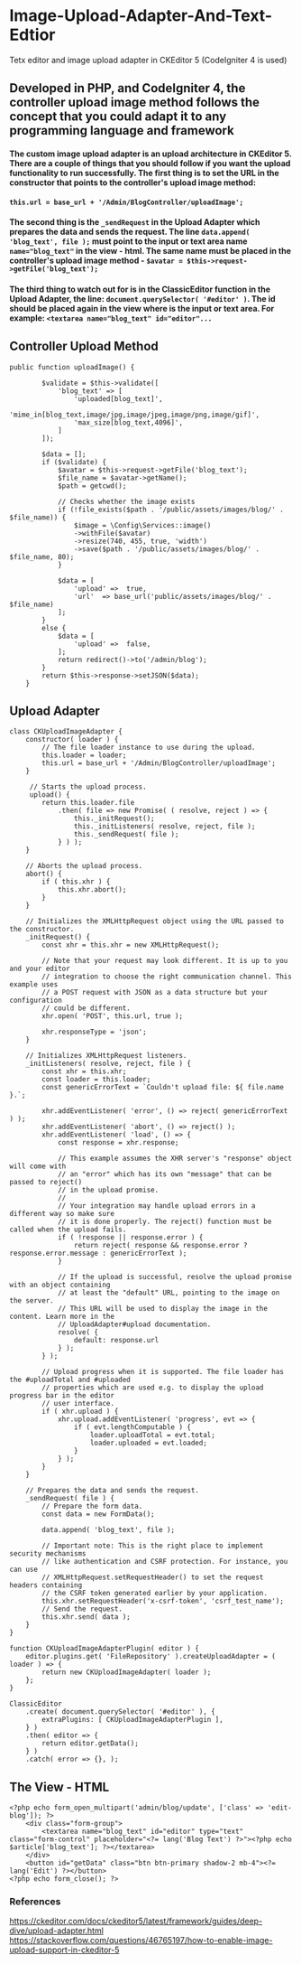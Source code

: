 # Image-Upload-Adapter-And-Text-Edtior
Tetx editor and image upload adapter in CKEditor 5 (CodeIgniter 4 is used)

## Developed in PHP, and CodeIgniter 4, the controller upload image method follows the concept that you could adapt it to any programming language and framework

#### The custom image upload adapter is an upload architecture in CKEditor 5. There are a couple of things that you should follow if you want the upload functionality to run successfully. The first thing is to set the URL in the constructor that points to the controller's upload image method:

#### ``` this.url = base_url + '/Admin/BlogController/uploadImage'; ```

#### The second thing is the ```_sendRequest``` in the Upload Adapter which prepares the data and sends the request. The line ```data.append( 'blog_text', file );``` must point to the input or text area name ```name="blog_text"``` in the view - html. The same name must be placed in the controller's upload image method - ```$avatar = $this->request->getFile('blog_text');```

#### The third thing to watch out for is in the ClassicEditor function in the Upload Adapter, the line: ```document.querySelector( '#editor' )```. The id should be placed again in the view where is the input or text area. For example: ```<textarea name="blog_text" id="editor"...```


## Controller Upload Method
```
public function uploadImage() {

		$validate = $this->validate([
			'blog_text' => [
				'uploaded[blog_text]',
				'mime_in[blog_text,image/jpg,image/jpeg,image/png,image/gif]',
				'max_size[blog_text,4096]',
			]
		]);
		
		$data = [];
        if ($validate) {
			$avatar = $this->request->getFile('blog_text');
			$file_name = $avatar->getName();
			$path = getcwd();

			// Checks whether the image exists
			if (!file_exists($path . '/public/assets/images/blog/' . $file_name)) {
				$image = \Config\Services::image()
				->withFile($avatar)
				->resize(740, 455, true, 'width')
				->save($path . '/public/assets/images/blog/' . $file_name, 80);
			}
			
			$data = [
				'upload' =>  true,
				'url'  => base_url('public/assets/images/blog/' . $file_name)
			];
        }
		else {
			$data = [
				'upload' =>  false,
        	];
			return redirect()->to('/admin/blog'); 
		}
		return $this->response->setJSON($data);
    }
```

## Upload Adapter
```
class CKUploadImageAdapter {
    constructor( loader ) {
        // The file loader instance to use during the upload.
        this.loader = loader;
        this.url = base_url + '/Admin/BlogController/uploadImage';
    }

     // Starts the upload process.
     upload() {
        return this.loader.file
            .then( file => new Promise( ( resolve, reject ) => {
                this._initRequest();
                this._initListeners( resolve, reject, file );
                this._sendRequest( file );
            } ) );
    }

    // Aborts the upload process.
    abort() {
        if ( this.xhr ) {
            this.xhr.abort();
        }
    }

    // Initializes the XMLHttpRequest object using the URL passed to the constructor.
    _initRequest() {
        const xhr = this.xhr = new XMLHttpRequest();

        // Note that your request may look different. It is up to you and your editor
        // integration to choose the right communication channel. This example uses
        // a POST request with JSON as a data structure but your configuration
        // could be different.
        xhr.open( 'POST', this.url, true );
        
        xhr.responseType = 'json';
    }

    // Initializes XMLHttpRequest listeners.
    _initListeners( resolve, reject, file ) {
        const xhr = this.xhr;
        const loader = this.loader;
        const genericErrorText = `Couldn't upload file: ${ file.name }.`;

        xhr.addEventListener( 'error', () => reject( genericErrorText ) );
        xhr.addEventListener( 'abort', () => reject() );
        xhr.addEventListener( 'load', () => {
            const response = xhr.response;

            // This example assumes the XHR server's "response" object will come with
            // an "error" which has its own "message" that can be passed to reject()
            // in the upload promise.
            //
            // Your integration may handle upload errors in a different way so make sure
            // it is done properly. The reject() function must be called when the upload fails.
            if ( !response || response.error ) {
                return reject( response && response.error ? response.error.message : genericErrorText );
            }

            // If the upload is successful, resolve the upload promise with an object containing
            // at least the "default" URL, pointing to the image on the server.
            // This URL will be used to display the image in the content. Learn more in the
            // UploadAdapter#upload documentation.
            resolve( {
                default: response.url
            } );
        } );

        // Upload progress when it is supported. The file loader has the #uploadTotal and #uploaded
        // properties which are used e.g. to display the upload progress bar in the editor
        // user interface.
        if ( xhr.upload ) {
            xhr.upload.addEventListener( 'progress', evt => {
                if ( evt.lengthComputable ) {
                    loader.uploadTotal = evt.total;
                    loader.uploaded = evt.loaded;
                }
            } );
        }
    }

    // Prepares the data and sends the request.
    _sendRequest( file ) {
        // Prepare the form data.
        const data = new FormData();

        data.append( 'blog_text', file );

        // Important note: This is the right place to implement security mechanisms
        // like authentication and CSRF protection. For instance, you can use
        // XMLHttpRequest.setRequestHeader() to set the request headers containing
        // the CSRF token generated earlier by your application.
        this.xhr.setRequestHeader('x-csrf-token', 'csrf_test_name');
        // Send the request.
        this.xhr.send( data );
    }
}

function CKUploadImageAdapterPlugin( editor ) {
    editor.plugins.get( 'FileRepository' ).createUploadAdapter = ( loader ) => {
        return new CKUploadImageAdapter( loader );
    };
}

ClassicEditor
    .create( document.querySelector( '#editor' ), {
        extraPlugins: [ CKUploadImageAdapterPlugin ],
    } )
    .then( editor => {
        return editor.getData();
    } )
    .catch( error => {}, );
```

## The View - HTML
```
<?php echo form_open_multipart('admin/blog/update', ['class' => 'edit-blog']); ?> 
    <div class="form-group">
        <textarea name="blog_text" id="editor" type="text" class="form-control" placeholder="<?= lang('Blog Text') ?>"><?php echo $article['blog_text']; ?></textarea>
    </div>
    <button id="getData" class="btn btn-primary shadow-2 mb-4"><?= lang('Edit') ?></button>
<?php echo form_close(); ?>
```
### References
https://ckeditor.com/docs/ckeditor5/latest/framework/guides/deep-dive/upload-adapter.html
https://stackoverflow.com/questions/46765197/how-to-enable-image-upload-support-in-ckeditor-5

